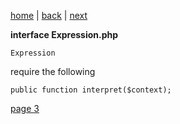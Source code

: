 [home](./page01.md) | [back](./page01.md) | [next](./page03.md)

**interface Expression.php** 

```
Expression
```
require the following
```
public function interpret($context);
```


[page 3](./page03.md)
